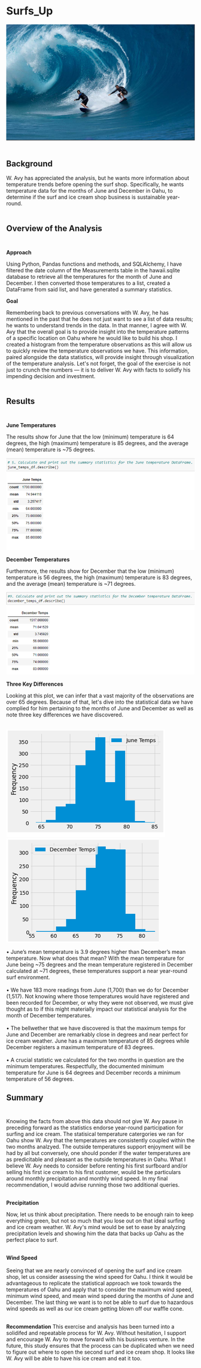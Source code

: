 # Surfs_Up<br>
![Surfs_up_cover_tile](Surfs_up_cover_tile.png)<br><br>

## Background<br>

W. Avy has appreciated the analysis, but he wants more information about temperature trends before opening the surf shop. Specifically, he wants temperature data for the months of June and December in Oahu, to determine if the surf and ice cream shop business is sustainable year-round.<br><br>


## Overview of the Analysis<br><br>
**Approach**<br>

Using Python, Pandas functions and methods, and SQLAlchemy, I have filtered the date column of the Measurements table in the hawaii.sqlite database to retrieve all the temperatures for the month of June and December. I then converted those temperatures to a list, created a DataFrame from said list, and have generated a summary statistics.<br>

**Goal**<br>

Remembering back to previous conversations with W. Avy, he has mentioned in the past that he does not just want to see a list of data results; he wants to understand trends in the data.  In that manner, I agree with W. Avy that the overall goal is to provide insight into the temperature patterns of a specific location on Oahu where he would like to build his shop. I created a histogram from the temperature observations as this will allow us to quickly review the temperature observations we have.  This information, paired alongside the data statistics, will provide insight through visualization of the temperature analysis.  Let's not forget, the goal of the exercise is not just to crunch the numbers — it is to deliver W. Avy with facts to solidfy his impending decision and investment.<br><br>

## Results<br><br>

**June Temperatures**<br>

The results show for June that the low (minimum) temperature is 64 degrees, the high (maximum) temperature is 85 degrees, and the average (mean) temperature is ~75 degrees.<br>  

![june_stats](june_stats.png)<br>

**December Temperatures**<br>

Furthermore, the results show for December that the low (minimum) temperature is 56 degrees, the high (maximum) temperature is 83 degrees, and the average (mean) temperature is ~71 degrees.<br>

![december_stats](december_stats.png)<br>

**Three Key Differences**<br>

Looking at this plot, we can infer that a vast majority of the observations are over 65 degrees.   Because of that, let's dive into the statistical data we have complied for him pertaining to the months of June and December as well as note three key differences we have discovered.<br><br>

![june_temps_graph](june_temps_graph.png)       ![december_temps_graph](december_temps_graph.png)<br>

•	June’s mean temperature is 3.9 degrees higher than December’s mean temperature.  Now what does that mean?  With the mean temperature for June being ~75 degrees and the mean temperature registered in December calculated at ~71 degrees, these temperatures support a near year-round surf environment.<br><br>
•	We have 183 more readings from June (1,700) than we do for December (1,517).  Not knowing where those temperatures would have registered and been recorded for December, or why they were not observed, we must give thought as to if this might materially impact our statistical analysis for the month of December temperatures.<br><br>
•	The bellwether that we have discovered is that the maximum temps for June and December are remarkably close in degrees and near perfect for ice cream weather.  June has a maximum temperature of 85 degrees while December registers a maximum temperature of 83 degrees.<br><br>
•	A crucial statistic we calculated for the two months in question are the minimum temperatures.  Respectfully, the documented minimum temperature for June is 64 degrees and December records a minimum temperature of 56 degrees.  


## Summary<br><br>

Knowing the facts from above this data should not give W. Avy pause in preceding forward as the statistics endorse year-round participation for surfing and ice cream.  The statisical temperature catergories we ran for Oahu show W. Avy that the temperatures are consistently coupled within the two months analzyed.  The outside temperatures support  enjoyment will be had by all but conversely, one should ponder if the water temperatures are as predicitable and pleasant as the outside temperatures in Oahu.  What I believe W. Avy needs to consider before renting his first surfboard and/or selling his first ice cream to his first customer, would be the particulars around monthly precipitation and monthly wind speed.  In my final recommendation, I would advise running those two additional queries.<br><br>

**Precipitation**<br>

Now, let us think about precipitation. There needs to be enough rain to keep everything green, but not so much that you lose out on that ideal surfing and ice cream weather.  W. Avy's mind would be set to ease by analyzing precipitation levels and showing him the data that backs up Oahu as the perfect place to surf.<br><br>

**Wind Speed**<br><br>
Seeing that we are nearly convinced of opening the surf and ice cream shop, let us consider assessing the wind speed for Oahu.  I think it would be advantageous to replicate the statistical approach we took towards the temperatures of Oahu and apply that to consider the maximum wind speed, minimum wind speed, and mean wind speed during the months of June and December.  The last thing we want is to not be able to surf due to hazardous wind speeds as well as our ice cream getting blown off our waffle cone.<br><br>

**Recommendation**
This exercise and analysis has been turned into a solidifed and repeatable process for W. Avy. Without hesitation, I support and encourage W. Avy to move forward with his business venture.  In the future, this study ensures that the process can be duplicated when we need to figure out where to open the second surf and ice cream shop. It looks like W. Avy will be able to have his ice cream and eat it too. 

